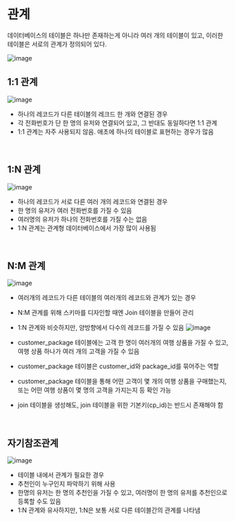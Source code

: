 # 관계

데이터베이스의 테이블은 하나만 존재하는게 아니라 여러 개의 테이블이 있고, 이러한 테이블은 서로의 관계가 정의되어 있다.

![image](https://github.com/zeunxx/Inflearn-Spring-RoadMap/assets/81572478/a6dc3a4d-708f-4e72-b5ba-4b65edcca645)


## 1:1 관계

![image](https://github.com/zeunxx/Inflearn-Spring-RoadMap/assets/81572478/7102e329-50b4-4265-a3e1-f4533bbb3bc7)

- 하나의 레코드가 다른 테이블의 레크드 한 개와 연결된 경우
- 각 전화번호가 단 한 명의 유저와 연결되어 있고, 그 반대도 동일하다면 1:1 관계
- 1:1 관계는 자주 사용되지 않음. 애초에 하나의 테이블로 표현하는 경우가 많음


<br>

## 1:N 관계

![image](https://github.com/zeunxx/Inflearn-Spring-RoadMap/assets/81572478/03b4298b-5ff2-4c0a-ad5c-cacabac91fb9)

- 하나의 레코드가 서로 다른 여러 개의 레코드와 연결된 경우
- 한 명의 유저가 여러 전화번호를 가질 수 있음
- 여러명의 유저가 하나의 전화번호를 가질 수는 없음
- 1:N 관계는 관계형 데이터베이스에서 가장 많이 사용됨


<BR>

## N:M 관계

![image](https://github.com/zeunxx/Inflearn-Spring-RoadMap/assets/81572478/a8e76aa1-3237-44e2-beec-58294c325819)

- 여러개의 레코드가 다른 테이블의 여러개의 레코드와 관계가 있는 경우
- N:M 관계를 위해 스키마를 디자인할 때엔 Join 테이블을 만들어 관리
- 1:N 관계와 비슷하지만, 양방향에서 다수의 레코드를 가질 수 있음
    ![image](https://github.com/zeunxx/Inflearn-Spring-RoadMap/assets/81572478/550e8632-5dbf-40f0-9a78-28dc334a83f5)

- customer_package 테이블에는 고객 한 명이 여러개의 여행 상품을 가질 수 있고, 여행 상품 하나가 여러 개의 고객을 가질 수 있음
- customer_package 테이블은 customer_id와 package_id를 묶어주는 역할
- customer_package 테이블을 통해 어떤 고객이 몇 개의 여행 상품을 구매했는지, 또는 어떤 여행 상품이 몇 명의 고객을 가지는지 등 확인 가능
- join 테이블을 생성해도, join 테이블을 위한 기본키(cp_id)는 반드시 존재해야 함


<br>

## 자기참조관계

![image](https://github.com/zeunxx/Inflearn-Spring-RoadMap/assets/81572478/f4903d4f-fbc5-46eb-82e0-85a82b25775c)

- 테이블 내에서 관계가 필요한 경우
- 추천인이 누구인지 파악하기 위해 사용
- 한명의 유저는 한 명의 추천인을 가질 수 있고, 여러명이 한 명의 유저를 추천인으로 등록할 수도 있음
- 1:N 관계와 유사하지만, 1:N은 보통 서로 다른 테이블간의 관계를 나타냄 

